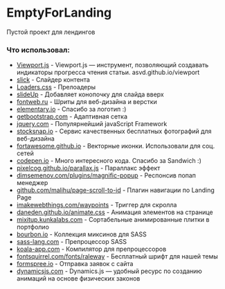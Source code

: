 # EmptyForLanding
Пустой проект для лендингов

<h3>Что использовал:</h3>

<ul>
<li><a href="github.com/asvd/viewport" target="_blank">Viewport.js</a> - Viewport.js — инструмент, позволяющий создавать индикаторы прогресса чтения статьи. asvd.github.io/viewport</li>
<li><a href="http://kenwheeler.github.io/slick/" target="_blank">slick</a> - Слайдер контента</li>
<li><a href="https://connoratherton.com/loaders" target="_blank">Loaders.css</a> - Прелоадеры </li>
<li><a href="https://markgoodyear.com/2013/01/scrollup-jquery-plugin/" target="_blank">slideUp</a> - Добавляет конопочку для слайда вверх</li>
<li><a href="http://fontweb.ru" target="_blank">fontweb.ru</a> - Шриты для веб-дизайна и верстки</li>
<li><a href="http://elementary.io" target="_blank">elementary.io</a> - Спасибо за логотип :)</li>
<li><a href="http://getbootstrap.com" target="_blank">getbootstrap.com</a> - Адаптивная сетка</li>
<li><a href="http://jquery.com" target="_blank">jquery.com</a> - Популярнейший javaScript Framework</li>
<li><a href="http://stocksnap.io" target="_blank">stocksnap.io</a> - Сервис качественных бесплатных фотографий для веб-дизайна</li>
<li><a href="http://fortawesome.github.io/Font-Awesome" target="_blank">fortawesome.github.io</a> - Векторные иконки. Использовали для соц. сетей</li>
<li><a href="http://codepen.io/anon/pen/azYBoX" target="_blank">codepen.io</a> - Много интересного кода. Спасибо за Sandwich :)</li>
<li><a href="http://pixelcog.github.io/parallax.js" target="_blank">pixelcog.github.io/parallax.js</a> - Параллакс эффект</li>
<li><a href="http://dimsemenov.com/plugins/magnific-popup" target="_blank">dimsemenov.com/plugins/magnific-popup</a> - Респонсив попап менеджер</li>
<li><a href="http://github.com/malihu/page-scroll-to-id" target="_blank">github.com/malihu/page-scroll-to-id</a> - Плагин навигации по Landing Page</li>
<li><a href="http://imakewebthings.com/waypoints" target="_blank">imakewebthings.com/waypoints</a> - Триггер для скролла</li>
<li><a href="http://daneden.github.io/animate.css" target="_blank">daneden.github.io/animate.css</a> - Анимация элементов на странице</li>
<li><a href="http://mixitup.kunkalabs.com" target="_blank">mixitup.kunkalabs.com</a> - Сортабельные анимированные плитки в портфолио</li>
<li><a href="http://bourbon.io" target="_blank">bourbon.io</a> - Коллекция миксинов для SASS</li>
<li><a href="http://sass-lang.com" target="_blank">sass-lang.com</a> - Препроцессор SASS</li>
<li><a href="http://koala-app.com" target="_blank">koala-app.com</a> - Компилятор для препроцессоров</li>
<li><a href="http://fontsquirrel.com/fonts/raleway" target="_blank">fontsquirrel.com/fonts/raleway</a> - Бесплатный шрифт для нашей темы</li>
<li><a href="http://formspree.io" target="_blank">formspree.io</a> - Отправка заявок с сайта</li>
<li><a href="http://dynamicsjs.com" target="_blank">dynamicsjs.com</a> - Dynamics.js — удобный ресурс по созданию анимаций на основе физических законов</li>
</ul>

